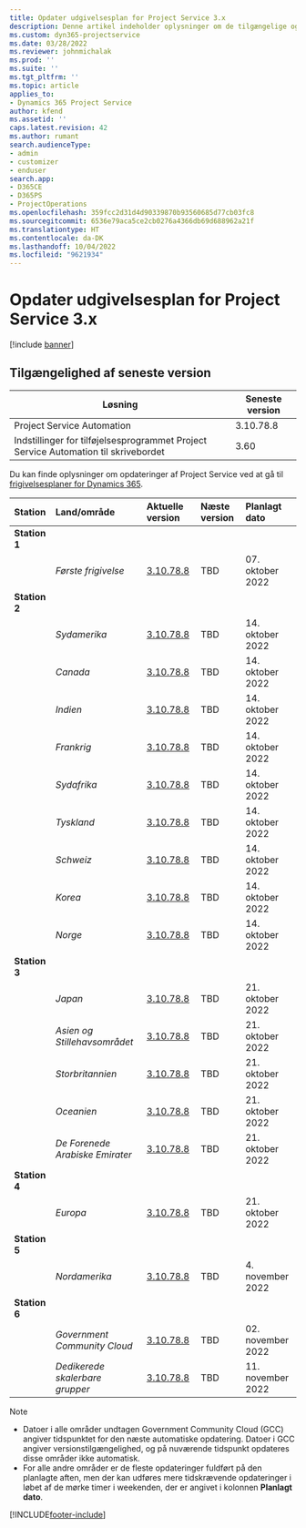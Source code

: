 ```yaml
---
title: Opdater udgivelsesplan for Project Service 3.x
description: Denne artikel indeholder oplysninger om de tilgængelige og kommende udgivelser af Dynamics 365 Project Service Automation.
ms.custom: dyn365-projectservice
ms.date: 03/28/2022
ms.reviewer: johnmichalak
ms.prod: ''
ms.suite: ''
ms.tgt_pltfrm: ''
ms.topic: article
applies_to:
- Dynamics 365 Project Service
author: kfend
ms.assetid: ''
caps.latest.revision: 42
ms.author: rumant
search.audienceType:
- admin
- customizer
- enduser
search.app:
- D365CE
- D365PS
- ProjectOperations
ms.openlocfilehash: 359fcc2d31d4d90339870b93560685d77cb03fc8
ms.sourcegitcommit: 6536e79aca5ce2cb0276a4366db69d688962a21f
ms.translationtype: HT
ms.contentlocale: da-DK
ms.lasthandoff: 10/04/2022
ms.locfileid: "9621934"
---
```

# <a name="update-release-schedule-for-project-service-3x"></a>Opdater udgivelsesplan for Project Service 3.x

[!include [banner](../includes/psa-now-project-operations.md)]

## <a name="latest-version-availability"></a>Tilgængelighed af seneste version

| Løsning  | Seneste version |
|-------|----|
| Project Service Automation    | 3.10.78.8 |
| Indstillinger for tilføjelsesprogrammet Project Service Automation til skrivebordet                | 3.60          |

Du kan finde oplysninger om opdateringer af Project Service ved at gå til [frigivelsesplaner for Dynamics 365](/dynamics365/release-plans/). 

| Station  | Land/område | Aktuelle version | Næste version |  Planlagt dato
| :---   | :---   | :---   | :---   |:---   |         
|<strong>Station 1</strong> | |  |  | |
| | <i>Første frigivelse</i> | [3.10.78.8](whats-new-ur-47.md)| TBD | 07. oktober 2022
|<strong>Station 2</strong> | |  |  | |
| | <i>Sydamerika</i> | [3.10.78.8](whats-new-ur-47.md) | TBD | 14. oktober 2022
| | <i>Canada</i> | [3.10.78.8](whats-new-ur-47.md) | TBD | 14. oktober 2022
| | <i>Indien</i> | [3.10.78.8](whats-new-ur-47.md) | TBD | 14. oktober 2022
| | <i>Frankrig</i> | [3.10.78.8](whats-new-ur-47.md) | TBD | 14. oktober 2022
| | <i>Sydafrika</i> | [3.10.78.8](whats-new-ur-47.md) | TBD | 14. oktober 2022
| | <i>Tyskland</i> | [3.10.78.8](whats-new-ur-47.md) | TBD | 14. oktober 2022
| | <i>Schweiz</i> | [3.10.78.8](whats-new-ur-47.md) | TBD | 14. oktober 2022
| | <i>Korea</i> | [3.10.78.8](whats-new-ur-47.md) | TBD | 14. oktober 2022
| | <i>Norge</i> | [3.10.78.8](whats-new-ur-47.md) | TBD | 14. oktober 2022
|<strong>Station 3</strong> | |  |  | |
| | <i>Japan</i> | [3.10.78.8](whats-new-ur-47.md) | TBD | 21. oktober 2022
| | <i>Asien og Stillehavsområdet</i> | [3.10.78.8](whats-new-ur-47.md) | TBD | 21. oktober 2022
| | <i>Storbritannien</i> | [3.10.78.8](whats-new-ur-47.md) | TBD | 21. oktober 2022
| | <i>Oceanien</i> | [3.10.78.8](whats-new-ur-47.md) | TBD | 21. oktober 2022
| | <i>De Forenede Arabiske Emirater</i> | [3.10.78.8](whats-new-ur-47.md) | TBD | 21. oktober 2022
|<strong>Station 4</strong> | |  |  | |
| | <i>Europa</i> | [3.10.78.8](whats-new-ur-47.md) | TBD | 21. oktober 2022
|<strong>Station 5</strong> | |  |  | |
| | <i>Nordamerika</i> | [3.10.78.8](whats-new-ur-47.md) | TBD | 4. november 2022
|<strong>Station 6</strong> | |  |  | |
| | <i>Government Community Cloud</i> | [3.10.78.8](whats-new-ur-47.md) | TBD | 02. november 2022
| | <i>Dedikerede skalerbare grupper</i> | [3.10.78.8](whats-new-ur-47.md) | TBD | 11. november 2022




>[!Note]
> - Datoer i alle områder undtagen Government Community Cloud (GCC) angiver tidspunktet for den næste automatiske opdatering. Datoer i GCC angiver versionstilgængelighed, og på nuværende tidspunkt opdateres disse områder ikke automatisk.
> - For alle andre områder er de fleste opdateringer fuldført på den planlagte aften, men der kan udføres mere tidskrævende opdateringer i løbet af de mørke timer i weekenden, der er angivet i kolonnen **Planlagt dato**.


[!INCLUDE[footer-include](../includes/footer-banner.md)]

